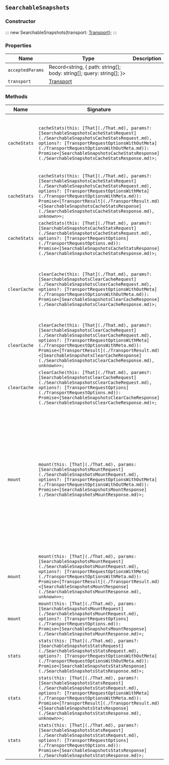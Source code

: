 ## `SearchableSnapshots`

### Constructor

:::
new SearchableSnapshots(transport: [Transport](./Transport.md));
:::

### Properties

| Name | Type | Description |
| - | - | - |
| `acceptedParams` | Record<string, { path: string[]; body: string[]; query: string[]; }> | &nbsp; |
| `transport` | [Transport](./Transport.md) | &nbsp; |

### Methods

| Name | Signature | Description |
| - | - | - |
| `cacheStats` | `cacheStats(this: [That](./That.md), params?: [SearchableSnapshotsCacheStatsRequest](./SearchableSnapshotsCacheStatsRequest.md), options?: [TransportRequestOptionsWithOutMeta](./TransportRequestOptionsWithOutMeta.md)): Promise<[SearchableSnapshotsCacheStatsResponse](./SearchableSnapshotsCacheStatsResponse.md)>;` | Get cache statistics. Get statistics about the shared cache for partially mounted indices. |
| `cacheStats` | `cacheStats(this: [That](./That.md), params?: [SearchableSnapshotsCacheStatsRequest](./SearchableSnapshotsCacheStatsRequest.md), options?: [TransportRequestOptionsWithMeta](./TransportRequestOptionsWithMeta.md)): Promise<[TransportResult](./TransportResult.md)<[SearchableSnapshotsCacheStatsResponse](./SearchableSnapshotsCacheStatsResponse.md), unknown>>;` | &nbsp; |
| `cacheStats` | `cacheStats(this: [That](./That.md), params?: [SearchableSnapshotsCacheStatsRequest](./SearchableSnapshotsCacheStatsRequest.md), options?: [TransportRequestOptions](./TransportRequestOptions.md)): Promise<[SearchableSnapshotsCacheStatsResponse](./SearchableSnapshotsCacheStatsResponse.md)>;` | &nbsp; |
| `clearCache` | `clearCache(this: [That](./That.md), params?: [SearchableSnapshotsClearCacheRequest](./SearchableSnapshotsClearCacheRequest.md), options?: [TransportRequestOptionsWithOutMeta](./TransportRequestOptionsWithOutMeta.md)): Promise<[SearchableSnapshotsClearCacheResponse](./SearchableSnapshotsClearCacheResponse.md)>;` | Clear the cache. Clear indices and data streams from the shared cache for partially mounted indices. |
| `clearCache` | `clearCache(this: [That](./That.md), params?: [SearchableSnapshotsClearCacheRequest](./SearchableSnapshotsClearCacheRequest.md), options?: [TransportRequestOptionsWithMeta](./TransportRequestOptionsWithMeta.md)): Promise<[TransportResult](./TransportResult.md)<[SearchableSnapshotsClearCacheResponse](./SearchableSnapshotsClearCacheResponse.md), unknown>>;` | &nbsp; |
| `clearCache` | `clearCache(this: [That](./That.md), params?: [SearchableSnapshotsClearCacheRequest](./SearchableSnapshotsClearCacheRequest.md), options?: [TransportRequestOptions](./TransportRequestOptions.md)): Promise<[SearchableSnapshotsClearCacheResponse](./SearchableSnapshotsClearCacheResponse.md)>;` | &nbsp; |
| `mount` | `mount(this: [That](./That.md), params: [SearchableSnapshotsMountRequest](./SearchableSnapshotsMountRequest.md), options?: [TransportRequestOptionsWithOutMeta](./TransportRequestOptionsWithOutMeta.md)): Promise<[SearchableSnapshotsMountResponse](./SearchableSnapshotsMountResponse.md)>;` | Mount a snapshot. Mount a snapshot as a searchable snapshot index. Do not use this API for snapshots managed by index lifecycle management (ILM). Manually mounting ILM-managed snapshots can interfere with ILM processes. |
| `mount` | `mount(this: [That](./That.md), params: [SearchableSnapshotsMountRequest](./SearchableSnapshotsMountRequest.md), options?: [TransportRequestOptionsWithMeta](./TransportRequestOptionsWithMeta.md)): Promise<[TransportResult](./TransportResult.md)<[SearchableSnapshotsMountResponse](./SearchableSnapshotsMountResponse.md), unknown>>;` | &nbsp; |
| `mount` | `mount(this: [That](./That.md), params: [SearchableSnapshotsMountRequest](./SearchableSnapshotsMountRequest.md), options?: [TransportRequestOptions](./TransportRequestOptions.md)): Promise<[SearchableSnapshotsMountResponse](./SearchableSnapshotsMountResponse.md)>;` | &nbsp; |
| `stats` | `stats(this: [That](./That.md), params?: [SearchableSnapshotsStatsRequest](./SearchableSnapshotsStatsRequest.md), options?: [TransportRequestOptionsWithOutMeta](./TransportRequestOptionsWithOutMeta.md)): Promise<[SearchableSnapshotsStatsResponse](./SearchableSnapshotsStatsResponse.md)>;` | Get searchable snapshot statistics. |
| `stats` | `stats(this: [That](./That.md), params?: [SearchableSnapshotsStatsRequest](./SearchableSnapshotsStatsRequest.md), options?: [TransportRequestOptionsWithMeta](./TransportRequestOptionsWithMeta.md)): Promise<[TransportResult](./TransportResult.md)<[SearchableSnapshotsStatsResponse](./SearchableSnapshotsStatsResponse.md), unknown>>;` | &nbsp; |
| `stats` | `stats(this: [That](./That.md), params?: [SearchableSnapshotsStatsRequest](./SearchableSnapshotsStatsRequest.md), options?: [TransportRequestOptions](./TransportRequestOptions.md)): Promise<[SearchableSnapshotsStatsResponse](./SearchableSnapshotsStatsResponse.md)>;` | &nbsp; |
